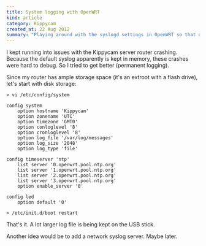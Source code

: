 ```yaml
--- 
title: System logging with OpenWRT
kind: article
category: Kippycam
created_at: 22 Aug 2012
summary: "Playing around with the syslogd settings in OpenWRT so that debugging is easier"
---
```


I kept running into issues with the Kippycam server router
crashing. Because the default syslog apparently is kept in memory,
these crashes were hard to debug. So I tried to get better (permanent
logging).

Since my router has ample storage space (it's an extroot
with a flash drive), let's start with disk storage:

    > vi /etc/config/system
	
	config system
		option hostname 'Kippycam'
		option zonename 'UTC'
		option timezone 'GMT0'
		option conloglevel '8'
		option cronloglevel '8'
		option log_file '/var/log/messages'
		option log_size '2048'
		option log_type 'file'

	config timeserver 'ntp'
		list server '0.openwrt.pool.ntp.org'
		list server '1.openwrt.pool.ntp.org'
		list server '2.openwrt.pool.ntp.org'
		list server '3.openwrt.pool.ntp.org'
		option enable_server '0'

	config led
		option default '0'

	> /etc/init.d/boot restart
	
	
That's it. A lot larger log file is being kept on the USB stick.

Another idea would be to add a network syslog server. Maybe later.
